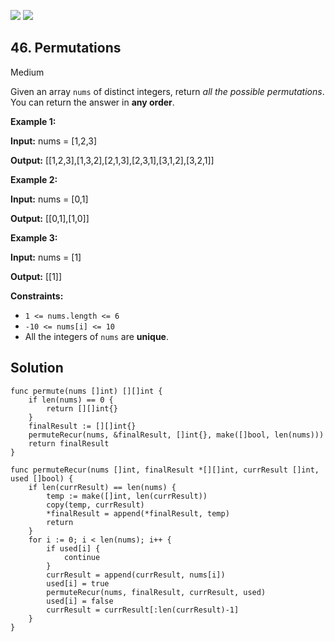 [![](https://img.shields.io/github/stars/javadev/LeetCode-in-All?label=Stars&style=flat-square)](https://github.com/javadev/LeetCode-in-All)
[![](https://img.shields.io/github/forks/javadev/LeetCode-in-All?label=Fork%20me%20on%20GitHub%20&style=flat-square)](https://github.com/javadev/LeetCode-in-All/fork)

## 46\. Permutations

Medium

Given an array `nums` of distinct integers, return _all the possible permutations_. You can return the answer in **any order**.

**Example 1:**

**Input:** nums = [1,2,3]

**Output:** [[1,2,3],[1,3,2],[2,1,3],[2,3,1],[3,1,2],[3,2,1]]

**Example 2:**

**Input:** nums = [0,1]

**Output:** [[0,1],[1,0]]

**Example 3:**

**Input:** nums = [1]

**Output:** [[1]]

**Constraints:**

*   `1 <= nums.length <= 6`
*   `-10 <= nums[i] <= 10`
*   All the integers of `nums` are **unique**.

## Solution

```golang
func permute(nums []int) [][]int {
	if len(nums) == 0 {
		return [][]int{}
	}
	finalResult := [][]int{}
	permuteRecur(nums, &finalResult, []int{}, make([]bool, len(nums)))
	return finalResult
}

func permuteRecur(nums []int, finalResult *[][]int, currResult []int, used []bool) {
	if len(currResult) == len(nums) {
		temp := make([]int, len(currResult))
		copy(temp, currResult)
		*finalResult = append(*finalResult, temp)
		return
	}
	for i := 0; i < len(nums); i++ {
		if used[i] {
			continue
		}
		currResult = append(currResult, nums[i])
		used[i] = true
		permuteRecur(nums, finalResult, currResult, used)
		used[i] = false
		currResult = currResult[:len(currResult)-1]
	}
}
```